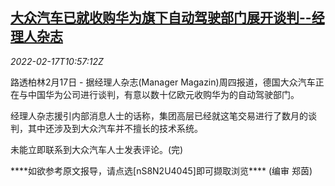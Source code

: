 <!--1645095662000-->
[大众汽车已就收购华为旗下自动驾驶部门展开谈判--经理人杂志](https://cn.reuters.com/article/vw-huawei-autonomous-driving-talks-0217-idCNKBS2KM11Z)
------

<div><i>2022-02-17T10:57:12Z</i></div><p>路透柏林2月17日 - 据经理人杂志(Manager Magazin)周四报道，德国大众汽车正在与中国华为公司进行谈判，有意以数十亿欧元收购华为的自动驾驶部门。</p><p>经理人杂志援引内部消息人士的话称，集团高层已经就这笔交易进行了数月的谈判，其中还涉及到大众汽车并不擅长的技术系统。</p><p>未能立即联系到大众汽车人士发表评论。(完)</p><p>****如欲参考原文报导，请点选[nS8N2U4045]即可撷取浏览**** (编审 郑茵)</p>
